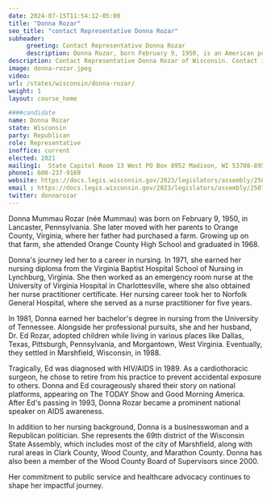 ```yaml
---
date: 2024-07-15T11:54:12-05:00
title: "Donna Rozar"
seo_title: "contact Representative Donna Rozar"
subheader:
     greeting: Contact Representative Donna Rozar
     description: Donna Rozar, born February 9, 1950, is an American politician affiliated with the Republican Party. She assumed office as a member of the Wisconsin State Assembly, representing District 69, on January 4, 2021.
description: Contact Representative Donna Rozar of Wisconsin. Contact information for Donna Rozar includes email address, phone number, and mailing address.
image: donna-rozar.jpeg
video:
url: /states/wisconsin/donna-rozar/
weight: 1
layout: course_home

####candidate
name: Donna Rozar
state: Wisconsin
party: Republican
role: Representative
inoffice: current
elected: 2021
mailing1:  State Capitol Room 13 West PO Box 8952 Madison, WI 53708-8952
phone1: 608-237-9169
website: https://docs.legis.wisconsin.gov/2023/legislators/assembly/2507/
email : https://docs.legis.wisconsin.gov/2023/legislators/assembly/2507/
twitter: donnarozar
---
```

Donna Mummau Rozar (née Mummau) was born on February 9, 1950, in Lancaster, Pennsylvania. She later moved with her parents to Orange County, Virginia, where her father had purchased a farm. Growing up on that farm, she attended Orange County High School and graduated in 1968.

Donna's journey led her to a career in nursing. In 1971, she earned her nursing diploma from the Virginia Baptist Hospital School of Nursing in Lynchburg, Virginia. She then worked as an emergency room nurse at the University of Virginia Hospital in Charlottesville, where she also obtained her nurse practitioner certificate. Her nursing career took her to Norfolk General Hospital, where she served as a nurse practitioner for five years.

In 1981, Donna earned her bachelor's degree in nursing from the University of Tennessee. Alongside her professional pursuits, she and her husband, Dr. Ed Rozar, adopted children while living in various places like Dallas, Texas, Pittsburgh, Pennsylvania, and Morgantown, West Virginia. Eventually, they settled in Marshfield, Wisconsin, in 1988.

Tragically, Ed was diagnosed with HIV/AIDS in 1989. As a cardiothoracic surgeon, he chose to retire from his practice to prevent accidental exposure to others. Donna and Ed courageously shared their story on national platforms, appearing on The TODAY Show and Good Morning America. After Ed's passing in 1993, Donna Rozar became a prominent national speaker on AIDS awareness.

In addition to her nursing background, Donna is a businesswoman and a Republican politician. She represents the 69th district of the Wisconsin State Assembly, which includes most of the city of Marshfield, along with rural areas in Clark County, Wood County, and Marathon County. Donna has also been a member of the Wood County Board of Supervisors since 2000.

Her commitment to public service and healthcare advocacy continues to shape her impactful journey.
